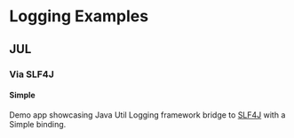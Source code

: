 # Logging Examples

## JUL

### Via SLF4J

#### Simple

Demo app showcasing Java Util Logging framework
bridge to [SLF4J](../README.md)
with a Simple binding.
